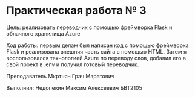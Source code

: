 # Практическая работа № 3
Цель: реализовать переводчик с помощью фреймворка  Flask и облачного хранилища Azure

Ход работы: первым делам был написан код с помощью фреймворка Flask и реализована внешняя часть сайта с помощью HTML. Затем я воспользовался технологией Azure по переводу слов, добавил его в свой проект в .env и получил готовый переводчик.

Преподаватель Мкртчян Грач Маратович 

Выполнил: Недопекин Максим Алексеевич БВТ2105



